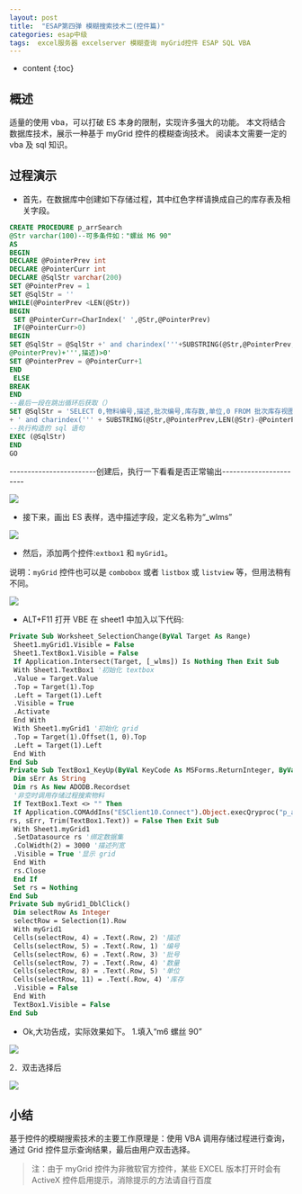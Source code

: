```yaml
---
layout: post
title:  "ESAP第四弹 模糊搜索技术二(控件篇)"
categories: esap中级
tags:  excel服务器 excelserver 模糊查询 myGrid控件 ESAP SQL VBA
---
```


* content
{:toc}

## 概述
适量的使用 vba，可以打破 ES 本身的限制，实现许多强大的功能。
本文将结合数据库技术，展示一种基于 myGrid 控件的模糊查询技术。
阅读本文需要一定的 vba 及 sql 知识。

## 过程演示
* 首先，在数据库中创建如下存储过程，其中红色字样请换成自己的库存表及相关字段。

```sql
CREATE PROCEDURE p_arrSearch
@Str varchar(100)--可多条件如："螺丝 M6 90"
AS
BEGIN
DECLARE @PointerPrev int
DECLARE @PointerCurr int
DECLARE @SqlStr varchar(200)
SET @PointerPrev = 1
SET @SqlStr = ''
WHILE(@PointerPrev <LEN(@Str))
BEGIN
 SET @PointerCurr=CharIndex(' ',@Str,@PointerPrev)
 IF(@PointerCurr>0)
BEGIN
SET @SqlStr = @SqlStr +' and charindex('''+SUBSTRING(@Str,@PointerPrev,@PointerCurr -
@PointerPrev)+''',描述)>0'
SET @PointerPrev = @PointerCurr+1
END
 ELSE
BREAK
END
--最后一段在跳出循环后获取（）
SET @SqlStr = 'SELECT 0,物料编号,描述,批次编号,库存数,单位,0 FROM 批次库存视图 WHERE 库存数>0' + @SqlStr
+ ' and charindex(''' + SUBSTRING(@Str,@PointerPrev,LEN(@Str)-@PointerPrev+1) + ''',描述)>0'
--执行构造的 sql 语句
EXEC (@SqlStr)
END
GO
```

------------------------创建后，执行一下看看是否正常输出-----------------------

![](/img/esap4-1.jpg)

* 接下来，画出 ES 表样，选中描述字段，定义名称为“_wlms”

![](/img/esap4-2.jpg)

* 然后，添加两个控件:`extbox1` 和 `myGrid1`。

说明：`myGrid` 控件也可以是 `combobox` 或者 `listbox` 或 `listview` 等，但用法稍有不同。

![](/img/esap4-3.jpg)

* ALT+F11 打开 VBE 在 sheet1 中加入以下代码:

```vb
Private Sub Worksheet_SelectionChange(ByVal Target As Range)
 Sheet1.myGrid1.Visible = False
 Sheet1.TextBox1.Visible = False
 If Application.Intersect(Target, [_wlms]) Is Nothing Then Exit Sub
 With Sheet1.TextBox1 '初始化 textbox
 .Value = Target.Value
 .Top = Target(1).Top
 .Left = Target(1).Left
 .Visible = True
 .Activate
 End With
 With Sheet1.myGrid1 '初始化 grid
 .Top = Target(1).Offset(1, 0).Top
 .Left = Target(1).Left
 End With
End Sub
Private Sub TextBox1_KeyUp(ByVal KeyCode As MSForms.ReturnInteger, ByVal Shift As Integer)
 Dim sErr As String
 Dim rs As New ADODB.Recordset
 '非空时调用存储过程搜索物料
 If TextBox1.Text <> "" Then
 If Application.COMAddIns("ESClient10.Connect").Object.execQryproc("p_arrSearch", _
rs, sErr, Trim(TextBox1.Text)) = False Then Exit Sub
 With Sheet1.myGrid1
 .SetDatasource rs '绑定数据集
 .ColWidth(2) = 3000 '描述列宽
 .Visible = True '显示 grid
 End With
 rs.Close
 End If
 Set rs = Nothing
End Sub
Private Sub myGrid1_DblClick()
 Dim selectRow As Integer
 selectRow = Selection(1).Row
 With myGrid1
 Cells(selectRow, 4) = .Text(.Row, 2) '描述
 Cells(selectRow, 5) = .Text(.Row, 1) '编号
 Cells(selectRow, 6) = .Text(.Row, 3) '批号
 Cells(selectRow, 7) = .Text(.Row, 4) '数量
 Cells(selectRow, 8) = .Text(.Row, 5) '单位
 Cells(selectRow, 11) = .Text(.Row, 4) '库存
 .Visible = False
 End With
 TextBox1.Visible = False
End Sub
```

* Ok,大功告成，实际效果如下。
1.填入“m6 螺丝 90”

![](/img/esap4-4.jpg)

2．双击选择后

![](/img/esap4-5.jpg)

## 小结
基于控件的模糊搜索技术的主要工作原理是：使用 VBA 调用存储过程进行查询，通过 Grid 控件显示查询结果，最后由用户双击选择。

> 注：由于 myGrid 控件为非微软官方控件，某些 EXCEL 版本打开时会有 ActiveX 控件启用提示，消除提示的方法请自行百度

